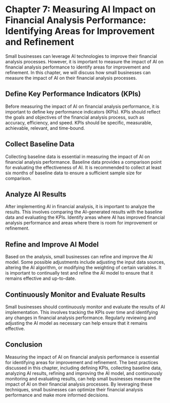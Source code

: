 Chapter 7: Measuring AI Impact on Financial Analysis Performance: Identifying Areas for Improvement and Refinement
==================================================================================================================

Small businesses can leverage AI technologies to improve their financial analysis processes. However, it is important to measure the impact of AI on financial analysis performance to identify areas for improvement and refinement. In this chapter, we will discuss how small businesses can measure the impact of AI on their financial analysis processes.

Define Key Performance Indicators (KPIs)
----------------------------------------

Before measuring the impact of AI on financial analysis performance, it is important to define key performance indicators (KPIs). KPIs should reflect the goals and objectives of the financial analysis process, such as accuracy, efficiency, and speed. KPIs should be specific, measurable, achievable, relevant, and time-bound.

Collect Baseline Data
---------------------

Collecting baseline data is essential in measuring the impact of AI on financial analysis performance. Baseline data provides a comparison point for evaluating the effectiveness of AI. It is recommended to collect at least six months of baseline data to ensure a sufficient sample size for comparison.

Analyze AI Results
------------------

After implementing AI in financial analysis, it is important to analyze the results. This involves comparing the AI-generated results with the baseline data and evaluating the KPIs. Identify areas where AI has improved financial analysis performance and areas where there is room for improvement or refinement.

Refine and Improve AI Model
---------------------------

Based on the analysis, small businesses can refine and improve the AI model. Some possible adjustments include adjusting the input data sources, altering the AI algorithm, or modifying the weighting of certain variables. It is important to continually test and refine the AI model to ensure that it remains effective and up-to-date.

Continuously Monitor and Evaluate Results
-----------------------------------------

Small businesses should continuously monitor and evaluate the results of AI implementation. This involves tracking the KPIs over time and identifying any changes in financial analysis performance. Regularly reviewing and adjusting the AI model as necessary can help ensure that it remains effective.

Conclusion
----------

Measuring the impact of AI on financial analysis performance is essential for identifying areas for improvement and refinement. The best practices discussed in this chapter, including defining KPIs, collecting baseline data, analyzing AI results, refining and improving the AI model, and continuously monitoring and evaluating results, can help small businesses measure the impact of AI on their financial analysis processes. By leveraging these techniques, small businesses can optimize their financial analysis performance and make more informed decisions.
